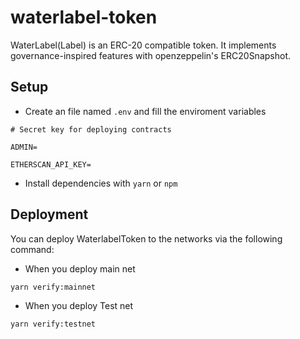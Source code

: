 # waterlabel-token
WaterLabel(Label) is an ERC-20 compatible token. It implements governance-inspired features with openzeppelin's ERC20Snapshot.

## Setup
- Create an file named `.env` and fill the enviroment variables

```
# Secret key for deploying contracts

ADMIN=

ETHERSCAN_API_KEY=

```
- Install dependencies with `yarn` or `npm`

## Deployment
You can deploy WaterlabelToken to the networks via the following command:

- When you deploy main net
```bash
yarn verify:mainnet

```

- When you deploy Test net
```bash
yarn verify:testnet
```

